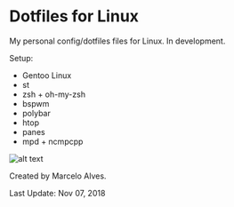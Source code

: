 # Dotfiles for Linux

My personal config/dotfiles files for Linux. In development.

Setup:
- Gentoo Linux
- st
- zsh + oh-my-zsh
- bspwm
- polybar
- htop
- panes
- mpd + ncmpcpp


![alt text](https://i.imgur.com/p3cTCjg.png)

Created by Marcelo Alves.

Last Update: Nov 07, 2018
